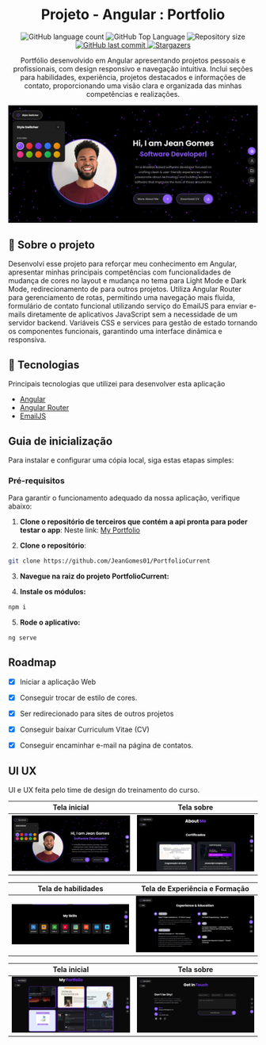 <h1 align="center">Projeto - Angular  : Portfolio</h1>

<p align="center">
  <img alt="GitHub language count" src="https://img.shields.io/github/languages/count/JeanGomes01/PortfolioCurrent">

  <img alt="GitHub Top Language" src="https://img.shields.io/github/languages/top/JeanGomes01/PortfolioCurrent" />

  <img alt="Repository size" src="https://img.shields.io/github/repo-size/JeanGomes01/PortfolioCurrent">
  
  <a href="https://github.com/JeanGomes01/Github-Blog/commits/master">
    <img alt="GitHub last commit" src="https://img.shields.io/github/last-commit/JeanGomes01/PortfolioCurrent">
  </a>
    
   <a href="https://github.com/JeanGomes01/PortfolioCurrent/stargazers">
    <img alt="Stargazers" src="https://img.shields.io/github/stars/JeanGomes01/PortfolioCurrent?style=social">
  </a>
</p>

<p align="center">Portfólio desenvolvido em Angular apresentando projetos pessoais e profissionais, com design responsivo e navegação intuitiva. Inclui seções para habilidades, experiência, projetos destacados e informações de contato, proporcionando uma visão clara e organizada das minhas competências e realizações. </p>

<p align="center">
<img alt="tela inicial" src="github/tela_home.png" />
</p>

## 🥶 Sobre o projeto

Desenvolvi esse projeto para reforçar meu conhecimento em Angular, apresentar minhas principais competências com funcionalidades de mudança de cores no layout e mudança no tema para Light Mode e Dark Mode, redirecionamento de para outros projetos. Utiliza Angular Router para gerenciamento de rotas, permitindo uma navegação mais fluida, formulário de contato funcional utilizando serviço do EmailJS para enviar e-mails diretamente de aplicativos JavaScript sem a necessidade de um servidor backend. Variáveis CSS e services para gestão de estado tornando os componentes funcionais, garantindo uma interface dinâmica e responsiva.

## 🚀 Tecnologias

Principais tecnologias que utilizei para desenvolver esta aplicação

- [Angular](https://angular.io/)
- [Angular Router](https://angular.io/guide/router)
- [EmailJS](https://www.emailjs.com/docs/sdk/installation/)

## Guia de inicialização

Para instalar e configurar uma cópia local, siga estas etapas simples:

### Pré-requisitos

Para garantir o funcionamento adequado da nossa aplicação, verifique abaixo:

1. **Clone o repositório de terceiros que contém a api pronta para poder testar o app**: Neste link: [My Portfolio](https://github.com/JeanGomes01/PortfolioCurrent)

2. **Clone o repositório**:

```sh
git clone https://github.com/JeanGomes01/PortfolioCurrent
```

3. **Navegue na raiz do projeto PortfolioCurrent:**

4. **Instale os módulos:**

```sh
npm i
```

5. **Rode o aplicativo:**

```sh
ng serve
```

## Roadmap

- [x] Iniciar a aplicação Web

- [x] Conseguir trocar de estilo de cores.

- [x] Ser redirecionado para sites de outros projetos

- [x] Conseguir baixar Curriculum Vitae (CV)

- [x] Conseguir encaminhar e-mail na página de contatos.

<!-- --------------------- -->

## UI UX

UI e UX feita pelo time de design do treinamento do curso.

|              Tela inicial               |               Tela sobre                |
| :-------------------------------------: | :-------------------------------------: |
| ![Tela de início](github/tela_home.png) | ![Tela about me](github/tela_about.png) |

|             Tela de habilidades              |                     Tela de Experiência e Formação                      |
| :------------------------------------------: | :---------------------------------------------------------------------: |
| ![Tela de Skills](github/tela_my_skills.png) | ![Tela de Experiência e Formação](github/tela_experience-education.png) |

|                  Tela inicial                   |                 Tela sobre                  |
| :---------------------------------------------: | :-----------------------------------------: |
| ![Tela de Portfolio](github/tela_portfolio.png) | ![Tela de Contato](github/tela_contact.png) |
